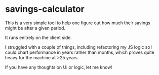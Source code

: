 # savings-calculator

This is a very simple tool to help one figure out how much their savings might be after a given period. 

It runs enitrely on the client side. 

I struggled with a couple of things, including refactoring my JS logic so I could chart performance in 
years rather than months, which proves quite heavy for the machine at >25 years

If you have any thoughts on UI or logic, let me know!
